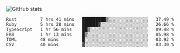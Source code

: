 ![GitHub stats](https://github-readme-stats.vercel.app/api?username=ksk001100&show_icons=true&theme=tokyonight)

<!--START_SECTION:waka-->

```text
Rust         7 hrs 41 mins   █████████▒░░░░░░░░░░░░░░░   37.49 %
Ruby         5 hrs 28 mins   ██████▓░░░░░░░░░░░░░░░░░░   26.66 %
TypeScript   1 hr 56 mins    ██▒░░░░░░░░░░░░░░░░░░░░░░   09.48 %
ERB          1 hr 13 mins    █▒░░░░░░░░░░░░░░░░░░░░░░░   05.98 %
TOML         48 mins         █░░░░░░░░░░░░░░░░░░░░░░░░   03.92 %
CSV          40 mins         ▓░░░░░░░░░░░░░░░░░░░░░░░░   03.30 %
```

<!--END_SECTION:waka-->
